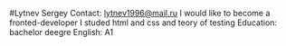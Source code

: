 #Lytnev Sergey
Contact: lytnev1996@mail.ru
I would like to become a fronted-developer
I studed html and css and teory of testing 
Education: bachelor deegre
English: A1
